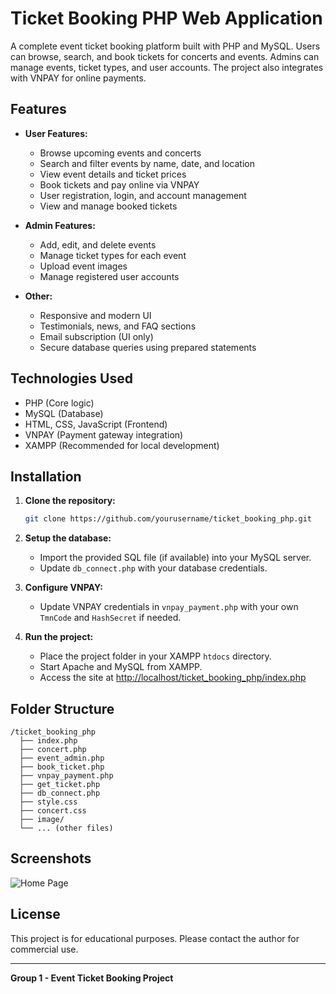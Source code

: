 # Ticket Booking PHP Web Application

A complete event ticket booking platform built with PHP and MySQL. Users can browse, search, and book tickets for concerts and events. Admins can manage events, ticket types, and user accounts. The project also integrates with VNPAY for online payments.

## Features

- **User Features:**
  - Browse upcoming events and concerts
  - Search and filter events by name, date, and location
  - View event details and ticket prices
  - Book tickets and pay online via VNPAY
  - User registration, login, and account management
  - View and manage booked tickets

- **Admin Features:**
  - Add, edit, and delete events
  - Manage ticket types for each event
  - Upload event images
  - Manage registered user accounts

- **Other:**
  - Responsive and modern UI
  - Testimonials, news, and FAQ sections
  - Email subscription (UI only)
  - Secure database queries using prepared statements

## Technologies Used

- PHP (Core logic)
- MySQL (Database)
- HTML, CSS, JavaScript (Frontend)
- VNPAY (Payment gateway integration)
- XAMPP (Recommended for local development)

## Installation

1. **Clone the repository:**
   ```bash
   git clone https://github.com/yourusername/ticket_booking_php.git
   ```

2. **Setup the database:**
   - Import the provided SQL file (if available) into your MySQL server.
   - Update `db_connect.php` with your database credentials.

3. **Configure VNPAY:**
   - Update VNPAY credentials in `vnpay_payment.php` with your own `TmnCode` and `HashSecret` if needed.

4. **Run the project:**
   - Place the project folder in your XAMPP `htdocs` directory.
   - Start Apache and MySQL from XAMPP.
   - Access the site at [http://localhost/ticket_booking_php/index.php](http://localhost/ticket_booking_php/index.php)

## Folder Structure

```
/ticket_booking_php
  ├── index.php
  ├── concert.php
  ├── event_admin.php
  ├── book_ticket.php
  ├── vnpay_payment.php
  ├── get_ticket.php
  ├── db_connect.php
  ├── style.css
  ├── concert.css
  ├── image/
  └── ... (other files)
```

## Screenshots

![Home Page](image/home.png)


## License

This project is for educational purposes. Please contact the author for commercial use.

---

**Group 1 - Event Ticket Booking Project**
